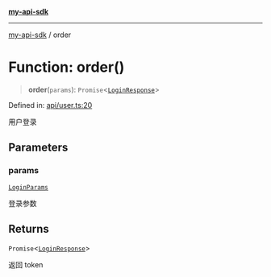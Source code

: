 [**my-api-sdk**](../README.md)

---

[my-api-sdk](../README.md) / order

# Function: order()

> **order**(`params`): `Promise`\<[`LoginResponse`](../type-aliases/LoginResponse.md)\>

Defined in: [api/user.ts:20](https://github.com/lcxadml/learn-workspace/blob/479f18649407660923803e879d6aecbe00405efa/base/src/api/user.ts#L20)

用户登录

## Parameters

### params

[`LoginParams`](../interfaces/LoginParams.md)

登录参数

## Returns

`Promise`\<[`LoginResponse`](../type-aliases/LoginResponse.md)\>

返回 token
